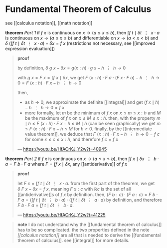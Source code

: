 # Fundamental Theorem of Calculus

see [[calculus notation]], [[math notation]]

**theorem** _Part 1_ if $f\ x$ is continuous on $x \rightarrow (a \le x \le b)$, then $\int f\ t \mid \delta t\ \ \vdots\ \ x \cdot a$ is continuous on $x \rightarrow (a \le x \le b)$ and differentiable on $x \rightarrow (a < x < b)$ and $\delta\ (\int f\ t \mid \delta t\ \ \vdots\ \ x \cdot a) - \delta x = f\ x$ (restrictions not necessary, see [[improved expression evaluation]])

> **proof**
>
> by definition, $\delta\ g\ x - \delta x = g (x : h) \cdot g\ x - h\ \ \vdots\ \ h \rightarrow 0$
>
> with $g\ x = F\ x = \int f\ x \mid \delta x$, we get $F\ (x : h) \cdot F\ a \cdot (F\ x \cdot F\ a) - h\ \ \vdots\ \ h \rightarrow 0 = F\ (x : h) \cdot F\ x - h\ \ \vdots\ \ h \rightarrow 0$
>
> then,
>
> - as $h \to 0$, we approximate the definite [[integral]] and get $(f\ x \mid h) - h\ \ \vdots\ \ h \rightarrow 0 = f\ x$
> - more formally, let $m$ be the minimum of $f\ x$ on $x \le m \le x : h$ and $M$ be the maximum of $f\ x$ on $x \le M \le x : h$. then, with the property $m \mid h \le F\ (x : h) \cdot F\ x - h \le M \mid h$ (can be seen graphically) we get $m \le F\ (x : h) \cdot F\ x - h \le M$ for $h \ge 0$. finally, by the [[intermediate value theorem]], we deduce that $F\ (x : h) \cdot F\ x - h\ \ \vdots\ \ h \rightarrow 0 = f\ c$ for some $x \le c \le x : h$, and therefore $f\ c = f\ x$
>
> &mdash; <https://youtu.be/HfACrKJ_Y2w?t=40945>

**theorem** _Part 2_ if $f\ x$ is continuous on $x \rightarrow (a \le x \le b)$, then $\int f\ x \mid \delta x\ \ \vdots\ \ b \cdot a = F\ b \cdot F\ a$ where $F = \int f\ x \mid \delta x$, any [[antiderivative]] of $f\ x$

> **proof**
>
> let $F\ x = \int f\ t \mid \delta t\ \ \vdots\ \ x \cdot a$. from the first part of the theorem, we get $\delta\ F\ x - \delta x = f\ x$, meaning $F\ x : c$ with $\mathbb R c$ is the set of all [[antiderivative]]s of $f\ x$ by definition. then, $(F\ b : c) \cdot (F\ a : c) = F\ b \cdot F\ a = (\int f\ t \mid \delta t\ \ \vdots\ \ b \cdot a) \cdot (\int f\ t \mid \delta t\ \ \vdots\ \ a \cdot a)$ by definition, and therefore $F\ b \cdot F\ a = \int f\ t \mid \delta t\ \ \vdots\ \ b \cdot a$.
>
> &mdash; <https://youtu.be/HfACrKJ_Y2w?t=41225>

> **note** I do not understand why the [[fundamental theorem of calculus]] has to be so complicated. the two properties defined in the note _[[calculus notation]]_ are all that is needed to derive the [[fundamental theorem of calculus]]. see [[integral]] for more details.
